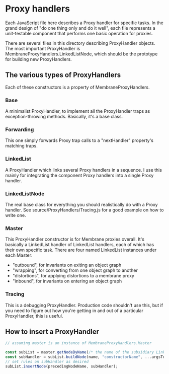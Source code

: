 # Proxy handlers

Each JavaScript file here describes a Proxy handler for specific tasks.  In the grand design of "do one thing only and do it well", each file represents a unit-testable component that performs one basic operation for proxies.

There are several files in this directory describing ProxyHandler objects.  The most important ProxyHandler is MembraneProxyHandlers.LinkedListNode, which should be the prototype for building new ProxyHandlers.

## The various types of ProxyHandlers

Each of these constructors is a property of MembraneProxyHandlers.

### Base

A minimalist ProxyHandler, to implement all the ProxyHandler traps as exception-throwing methods.  Basically, it's a base class.

### Forwarding

This one simply forwards Proxy trap calls to a "nextHandler" property's matching traps.

### LinkedList

A ProxyHandler which links several Proxy handlers in a sequence.  I use this mainly for integrating the component Proxy handlers into a single Proxy handler.

### LinkedListNode

The real base class for everything you should realistically do with a Proxy handler.  See source/ProxyHandlers/Tracing.js for a good example on how to write one.

### Master

This ProxyHandler constructor is for Membrane proxies overall.  It's basically a LinkedList handler of LinkedList handlers, each of which has their own specific task.  There are four named LinkedList instances under each Master:
* "outbound", for invariants on exiting an object graph
* "wrapping", for converting from one object graph to another
* "distortions", for applying distortions to a membrane proxy
* "inbound", for invariants on entering an object graph

### Tracing

This is a debugging ProxyHandler.  Production code shouldn't use this, but if you need to figure out how you're getting in and out of a particular ProxyHandler, this is useful.

## How to insert a ProxyHandler

```javascript
// assuming master is an instance of MembraneProxyHandlers.Master

const subList = master.getNodeByName(/* the name of the subsidiary LinkedList */);
const subHandler = subList.buildNode(name, "constructorName", ...argsToPassIn);
// set rules on subHandler as desired
subList.insertNode(precedingNodeName, subHandler);
```
